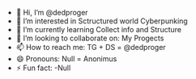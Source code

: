 - 👋 Hi, I’m @dedproger
- 👀 I’m interested in Sctructured world Cyberpunking
- 🌱 I’m currently learning Collect info and Structure
- 💞️ I’m looking to collaborate on: My Progects
- 📫 How to reach me: TG + DS = @dedproger
- 😄 Pronouns: Null = Anonimus
- ⚡ Fun fact: -Null

<!---
dedproger/dedproger is a ✨ special ✨ repository because its `README.md` (this file) appears on your GitHub profile.
You can click the Preview link to take a look at your changes.
--->
